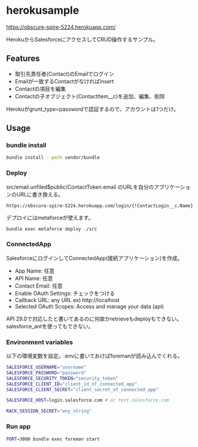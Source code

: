 herokusample
============
https://obscure-spire-5224.herokuapp.com/

HerokuからSalesforceにアクセスしてCRUD操作するサンプル。

Features
------------
* 取引先責任者(Contact)のEmailでログイン
* Emailが一致するContactがなければinsert
* Contactの項目を編集
* Contactの子オブジェクト(ContactItem__c)を追加、編集、削除

Herokuがgrunt_type=passwordで認証するので、アカウントは1つだけ。

Usage
------------

### bundle install

```bash
bundle install --path vendor/bundle
```

### Deploy

src/email.unfiled$public/ContactToken.email のURLを自分のアプリケーションのURLに書き換える。

```
https://obscure-spire-5224.herokuapp.com/login/{!ContactLogin__c.Name}
```

デプロイにはmetaforceが使えます。

```bash
bundle exec metaforce deploy ./src
```

### ConnectedApp

SalesforceにログインしてConnectedApp(接続アプリケーション)を作成。

* App Name: 任意
* API Name: 任意
* Contact Email: 任意
* Enable OAuth Settings: チェックをつける
* Callback URL: any URL ex) http://localhost
* Selected OAuth Scopes: Access and manage your data (api)

API 29.0で対応したと書いてあるのに何故かretrieveもdeployもできない。salesforce_antを使ってもできない。

### Environment variables

以下の環境変数を設定。.envに書いておけばforemanが読み込んでくれる。

```bash
SALESFORCE_USERNAME="username"
SALESFORCE_PASSWORD="password"
SALESFORCE_SECURITY_TOKEN="security_token"
SALESFORCE_CLIENT_ID="client_id_of_connected_app"
SALESFORCE_CLIENT_SECRET="client_secret_of_connected_app"

SALESFORCE_HOST=login.salesforce.com # or test.salesforce.com

RACK_SESSION_SECRET="any_string"
```

### Run app

```bash
PORT=3000 bundle exec foreman start
```
